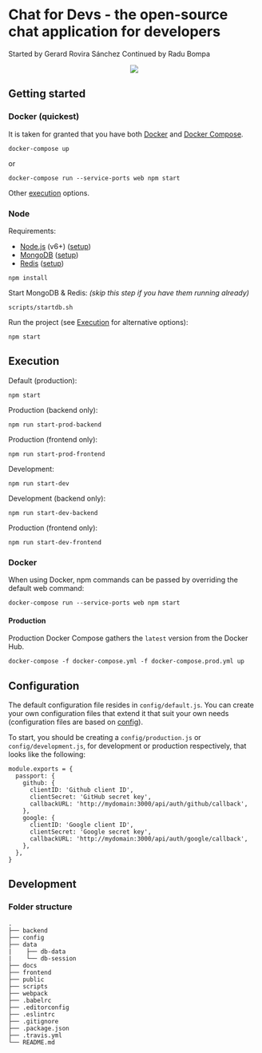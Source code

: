 # Chat for Devs - the open-source chat application for developers
Started by Gerard Rovira Sánchez
Continued by Radu Bompa

<p align="center">
  <a href="https://codeclimate.com/repos/588ce93fc323540054000f72/feed"><img src="https://codeclimate.com/repos/588ce93fc323540054000f72/badges/6af06015c038b1ef6f6c/gpa.svg" /></a>
</p>

## Getting started

### Docker (quickest)

It is taken for granted that you have both [Docker](https://docs.docker.com/engine/installation/) and [Docker Compose](https://docs.docker.com/compose/install/).

```
docker-compose up
```
or

```
docker-compose run --service-ports web npm start
```

Other [execution](#execution) options.

### Node

Requirements:

- [Node.js](https://nodejs.org) (v6+) ([setup](https://nodejs.org/en/download/package-manager/#debian-and-ubuntu-based-linux-distributions))
- [MongoDB](https://www.mongodb.com/) ([setup](https://www.digitalocean.com/community/tutorials/how-to-install-mongodb-on-ubuntu-16-04))
- [Redis](https://redis.io) ([setup](https://www.digitalocean.com/community/tutorials/how-to-install-and-configure-redis-on-ubuntu-16-04))

```
npm install
```

Start MongoDB & Redis: *(skip this step if you have them running already)*

```
scripts/startdb.sh
```

Run the project (see [Execution](#execution) for alternative options):

```
npm start
```

## Execution

Default (production):

`npm start`

Production (backend only):

`npm run start-prod-backend`

Production (frontend only):

`npm run start-prod-frontend`

Development:

`npm run start-dev`

Development (backend only):

`npm run start-dev-backend`

Production (frontend only):

`npm run start-dev-frontend`

### Docker

When using Docker, npm commands can be passed by overriding the default web command:

```
docker-compose run --service-ports web npm start
```

#### Production

Production Docker Compose gathers the `latest` version from the Docker Hub.

```
docker-compose -f docker-compose.yml -f docker-compose.prod.yml up
```

## Configuration

The default configuration file resides in `config/default.js`.
You can create your own configuration files that extend it that suit your own needs
(configuration files are based on [config](https://github.com/lorenwest/node-config)).

To start, you should be creating a `config/production.js` or `config/development.js`, for
development or production respectively, that looks like the following:

```
module.exports = {
  passport: {
    github: {
      clientID: 'Github client ID',
      clientSecret: 'GitHub secret key',
      callbackURL: 'http://mydomain:3000/api/auth/github/callback',
    },
    google: {
      clientID: 'Google client ID',
      clientSecret: 'Google secret key',
      callbackURL: 'http://mydomain:3000/api/auth/google/callback',
    },
  },
}
```

## Development

### Folder structure

```
.
├── backend
├── config
├── data
|    ├── db-data
|    └── db-session
├── docs
├── frontend
├── public
├── scripts
├── webpack
├── .babelrc
├── .editorconfig
├── .eslintrc
├── .gitignore
├── .package.json
├── .travis.yml
└── README.md
```
